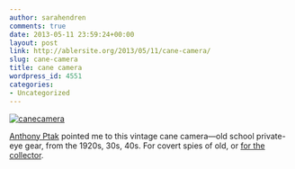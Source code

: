 ```yaml
---
author: sarahendren
comments: true
date: 2013-05-11 23:59:24+00:00
layout: post
link: http://ablersite.org/2013/05/11/cane-camera/
slug: cane-camera
title: cane camera
wordpress_id: 4551
categories:
- Uncategorized
---
```


[![canecamera](http://ablersite.files.wordpress.com/2013/05/canecamera.jpg)](http://ablersite.files.wordpress.com/2013/05/canecamera.jpg)



[Anthony Ptak](http://axoxnxs.com/) pointed me to this vintage cane camera—old school private-eye gear, from the 1920s, 30s, 40s. For covert spies of old, or [for the collector](http://www.pimall.com/nais/pivintage/canecamera.html).

